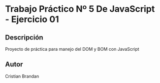 # Trabajo Práctico Nº 5 De JavaScript - Ejercicio 01

## Descripción

Proyecto de práctica para manejo del DOM y BOM con JavaScript

## Autor

Cristian Brandan